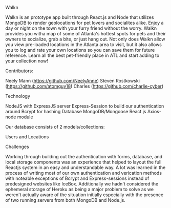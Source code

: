 
Walkn 

Walkn is an prototype app built through React.js and Node that utilizes MongoDB to render geolocations for pet lovers and socialites alike. Enjoy a day or night on the town with your furry friend without the worry. Walkn provides you witha map of some of Atlanta's hottest spots for pets and their owners to socialize, grab a bite, or just hang out. Not only does Walkn allow you view pre-loaded locations in the Atlanta area to visit, but it also allows you to log and rate your own locations so 
you can save them for future reference. Learn all the best pet-friendly place in ATL and start adding to your collection now!

Contributors:

Neely Mann (https://github.com/NeelyAnne)
Steven Rostkowski (https://github.com/atomguy18)
Charles (https://github.com/charlie-cyber)


Technology

NodeJS with ExpressJS server
Express-Session to build our authentication around
Bcrypt for hashing
Database
MongoDB/Mongoose
React.js
Axios-node module

Our database consists of 2 models/collections:

Users and Locations

Challenges

Working through building out the authentication with forms, database, and local storage components was an experience that helped to layout the full Reactjs system in an easy and understandable way. A lot was learned in the process of writing most of our own authentication and verication methods with noteable exceptions of Bcrypt and Express-sessions instead of predesigned websites like IceBox. Additionally we hadn't considered the ephemeral storage of Heroku as being a major problem to solve as we weren't actually aware of the situation initially especially with the presence of two running servers from both MongoDB and Node.js. 

